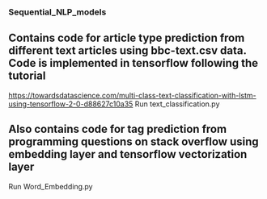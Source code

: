 ###  Sequential_NLP_models
## Contains code for article type prediction from different text articles using bbc-text.csv data. Code is implemented in tensorflow following the tutorial 
https://towardsdatascience.com/multi-class-text-classification-with-lstm-using-tensorflow-2-0-d88627c10a35
Run text_classification.py 

## Also contains code for tag prediction from programming questions on stack overflow using embedding layer and tensorflow vectorization layer
Run Word_Embedding.py
